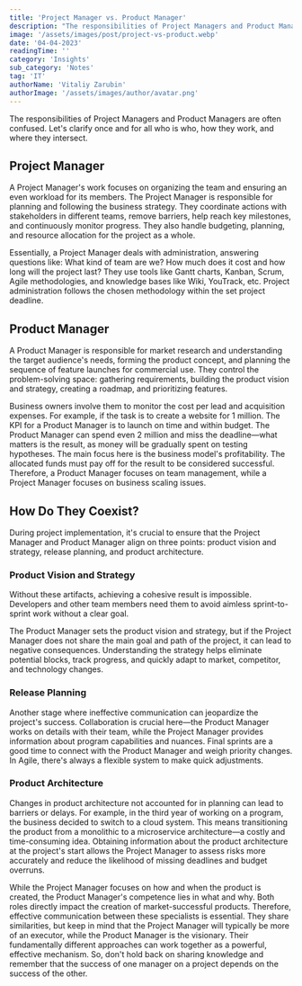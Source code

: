 ```yaml
---
title: 'Project Manager vs. Product Manager'
description: "The responsibilities of Project Managers and Product Managers are often confused. Let's clarify once and for all who is who, how they work, and where they intersect."
image: '/assets/images/post/project-vs-product.webp'
date: '04-04-2023'
readingTime: ''
category: 'Insights'
sub_category: 'Notes'
tag: 'IT'
authorName: 'Vitaliy Zarubin'
authorImage: '/assets/images/author/avatar.png'
---
```


The responsibilities of Project Managers and Product Managers are often confused. Let's clarify once and for all who is who, how they work, and where they intersect.

## Project Manager

A Project Manager's work focuses on organizing the team and ensuring an even workload for its members. The Project Manager is responsible for planning and following the business strategy. They coordinate actions with stakeholders in different teams, remove barriers, help reach key milestones, and continuously monitor progress. They also handle budgeting, planning, and resource allocation for the project as a whole.

Essentially, a Project Manager deals with administration, answering questions like: What kind of team are we? How much does it cost and how long will the project last? They use tools like Gantt charts, Kanban, Scrum, Agile methodologies, and knowledge bases like Wiki, YouTrack, etc. Project administration follows the chosen methodology within the set project deadline.

## Product Manager

A Product Manager is responsible for market research and understanding the target audience's needs, forming the product concept, and planning the sequence of feature launches for commercial use. They control the problem-solving space: gathering requirements, building the product vision and strategy, creating a roadmap, and prioritizing features.

Business owners involve them to monitor the cost per lead and acquisition expenses. For example, if the task is to create a website for 1 million. The KPI for a Product Manager is to launch on time and within budget. The Product Manager can spend even 2 million and miss the deadline—what matters is the result, as money will be gradually spent on testing hypotheses. The main focus here is the business model's profitability. The allocated funds must pay off for the result to be considered successful. Therefore, a Product Manager focuses on team management, while a Project Manager focuses on business scaling issues.

## How Do They Coexist?

During project implementation, it's crucial to ensure that the Project Manager and Product Manager align on three points: product vision and strategy, release planning, and product architecture.

### Product Vision and Strategy

Without these artifacts, achieving a cohesive result is impossible. Developers and other team members need them to avoid aimless sprint-to-sprint work without a clear goal.

The Product Manager sets the product vision and strategy, but if the Project Manager does not share the main goal and path of the project, it can lead to negative consequences. Understanding the strategy helps eliminate potential blocks, track progress, and quickly adapt to market, competitor, and technology changes.

### Release Planning

Another stage where ineffective communication can jeopardize the project's success. Collaboration is crucial here—the Product Manager works on details with their team, while the Project Manager provides information about program capabilities and nuances. Final sprints are a good time to connect with the Product Manager and weigh priority changes. In Agile, there's always a flexible system to make quick adjustments.

### Product Architecture

Changes in product architecture not accounted for in planning can lead to barriers or delays. For example, in the third year of working on a program, the business decided to switch to a cloud system. This means transitioning the product from a monolithic to a microservice architecture—a costly and time-consuming idea. Obtaining information about the product architecture at the project's start allows the Project Manager to assess risks more accurately and reduce the likelihood of missing deadlines and budget overruns.

While the Project Manager focuses on how and when the product is created, the Product Manager's competence lies in what and why. Both roles directly impact the creation of market-successful products. Therefore, effective communication between these specialists is essential. They share similarities, but keep in mind that the Project Manager will typically be more of an executor, while the Product Manager is the visionary. Their fundamentally different approaches can work together as a powerful, effective mechanism. So, don't hold back on sharing knowledge and remember that the success of one manager on a project depends on the success of the other.
